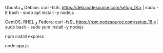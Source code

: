 Ubuntu و Debian:
  curl -fsSL https://deb.nodesource.com/setup_18.x | sudo -E bash -
sudo apt install -y nodejs

 CentOS، RHEL و Fedora:
  curl -fsSL https://rpm.nodesource.com/setup_18.x | sudo bash -
sudo yum install -y nodejs


 npm install express


 node app.js
